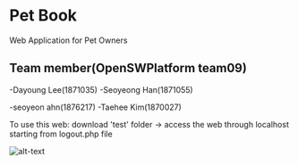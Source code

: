 # Pet Book
Web Application for Pet Owners
 
 ## Team member(OpenSWPlatform team09)
 -Dayoung Lee(1871035) -Seoyeong Han(1871055)

 -seoyeon ahn(1876217) -Taehee Kim(1870027)
 
 
 To use this web: download 'test' folder -> access the web through localhost starting from logout.php file
 
![alt-text](https://github.com/Taehee-K/Pet-Book/blob/main/logout_page.png)
